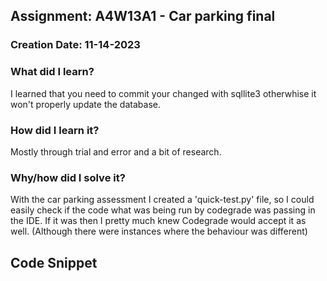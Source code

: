 ## Assignment: A4W13A1 - Car parking final

### Creation Date: 11-14-2023

### What did I learn?
I learned that you need to commit your changed with sqllite3 otherwhise it won't properly update the database.

### How did I learn it?
Mostly through trial and error and a bit of research.

### Why/how did I solve it?
With the car parking assessment I created a 'quick-test.py' file, so I could easily check if the code what was being run by codegrade was passing in the IDE. If it was then I pretty much knew Codegrade would accept it as well. (Although there were instances where the behaviour was different)

## Code Snippet
```python

```
